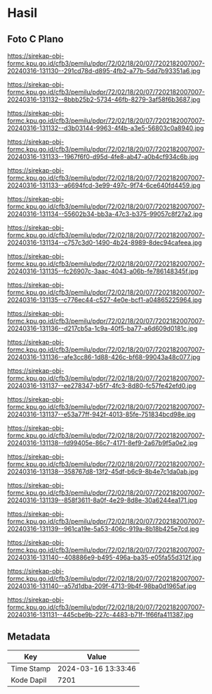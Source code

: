 # Hasil

## Foto C Plano

https://sirekap-obj-formc.kpu.go.id/cfb3/pemilu/pdpr/72/02/18/20/07/7202182007007-20240316-131130--291cd78d-d895-4fb2-a77b-5dd7b93351a6.jpg

https://sirekap-obj-formc.kpu.go.id/cfb3/pemilu/pdpr/72/02/18/20/07/7202182007007-20240316-131132--8bbb25b2-5734-46fb-8279-3af58f6b3687.jpg

https://sirekap-obj-formc.kpu.go.id/cfb3/pemilu/pdpr/72/02/18/20/07/7202182007007-20240316-131132--d3b03144-9963-4f4b-a3e5-56803c0a8940.jpg

https://sirekap-obj-formc.kpu.go.id/cfb3/pemilu/pdpr/72/02/18/20/07/7202182007007-20240316-131133--1967f6f0-d95d-4fe8-ab47-a0b4cf934c6b.jpg

https://sirekap-obj-formc.kpu.go.id/cfb3/pemilu/pdpr/72/02/18/20/07/7202182007007-20240316-131133--a6694fcd-3e99-497c-9f74-6ce640fd4459.jpg

https://sirekap-obj-formc.kpu.go.id/cfb3/pemilu/pdpr/72/02/18/20/07/7202182007007-20240316-131134--55602b34-bb3a-47c3-b375-99057c8f27a2.jpg

https://sirekap-obj-formc.kpu.go.id/cfb3/pemilu/pdpr/72/02/18/20/07/7202182007007-20240316-131134--c757c3d0-1490-4b24-8989-8dec94cafeea.jpg

https://sirekap-obj-formc.kpu.go.id/cfb3/pemilu/pdpr/72/02/18/20/07/7202182007007-20240316-131135--fc26907c-3aac-4043-a06b-fe786148345f.jpg

https://sirekap-obj-formc.kpu.go.id/cfb3/pemilu/pdpr/72/02/18/20/07/7202182007007-20240316-131135--c776ec44-c527-4e0e-bcf1-a04865225964.jpg

https://sirekap-obj-formc.kpu.go.id/cfb3/pemilu/pdpr/72/02/18/20/07/7202182007007-20240316-131136--d217cb5a-1c9a-40f5-ba77-a6d609d0181c.jpg

https://sirekap-obj-formc.kpu.go.id/cfb3/pemilu/pdpr/72/02/18/20/07/7202182007007-20240316-131136--afe3cc86-1d88-426c-bf68-99043a48c077.jpg

https://sirekap-obj-formc.kpu.go.id/cfb3/pemilu/pdpr/72/02/18/20/07/7202182007007-20240316-131137--ee278347-b5f7-4fc3-8d80-fc57fe42efd0.jpg

https://sirekap-obj-formc.kpu.go.id/cfb3/pemilu/pdpr/72/02/18/20/07/7202182007007-20240316-131137--e53a77ff-942f-4013-85fe-751834bcd98e.jpg

https://sirekap-obj-formc.kpu.go.id/cfb3/pemilu/pdpr/72/02/18/20/07/7202182007007-20240316-131138--fd99405e-86c7-4171-8ef9-2a67b9f5a0e2.jpg

https://sirekap-obj-formc.kpu.go.id/cfb3/pemilu/pdpr/72/02/18/20/07/7202182007007-20240316-131138--358767d8-13f2-45df-b6c9-8b4e7c1da0ab.jpg

https://sirekap-obj-formc.kpu.go.id/cfb3/pemilu/pdpr/72/02/18/20/07/7202182007007-20240316-131139--858f3611-8a0f-4e29-8d8e-30a6244ea171.jpg

https://sirekap-obj-formc.kpu.go.id/cfb3/pemilu/pdpr/72/02/18/20/07/7202182007007-20240316-131139--961ca19e-5a53-406c-919a-8b18b425e7cd.jpg

https://sirekap-obj-formc.kpu.go.id/cfb3/pemilu/pdpr/72/02/18/20/07/7202182007007-20240316-131140--408886e9-b495-496a-ba35-e05fa55d312f.jpg

https://sirekap-obj-formc.kpu.go.id/cfb3/pemilu/pdpr/72/02/18/20/07/7202182007007-20240316-131140--a57d1dba-209f-4713-9b4f-98ba0d1965af.jpg

https://sirekap-obj-formc.kpu.go.id/cfb3/pemilu/pdpr/72/02/18/20/07/7202182007007-20240316-131131--445cbe9b-227c-4483-b71f-1f66fa411387.jpg


## Metadata

| Key        | Value               |
| ---------- | ------------------- |
| Time Stamp | 2024-03-16 13:33:46 |
| Kode Dapil | 7201                |



